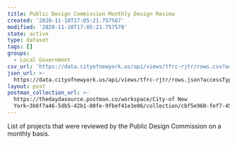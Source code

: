 ```yaml
---
title: Public Design Commission Monthly Design Review
created: '2020-11-10T17:05:21.757567'
modified: '2020-11-10T17:05:21.757578'
state: active
type: dataset
tags: []
groups:
  - Local Government
csv_url: 'https://data.cityofnewyork.us/api/views/tfrc-rjtr/rows.csv?accessType=DOWNLOAD'
json_url: >-
  https://data.cityofnewyork.us/api/views/tfrc-rjtr/rows.json?accessType=DOWNLOAD
layout: post
postman_collection_url: >-
  https://thedaydasource.postman.co/workspace/City-of New
  York~3b6f7a46-5db5-42b1-80fe-9fbef41e3e06/collection/cbf5e960-fef7-455e-9a87-d414fb06ac88
---
```

List of projects that were reviewed by the Public Design Commission on a monthly basis.
